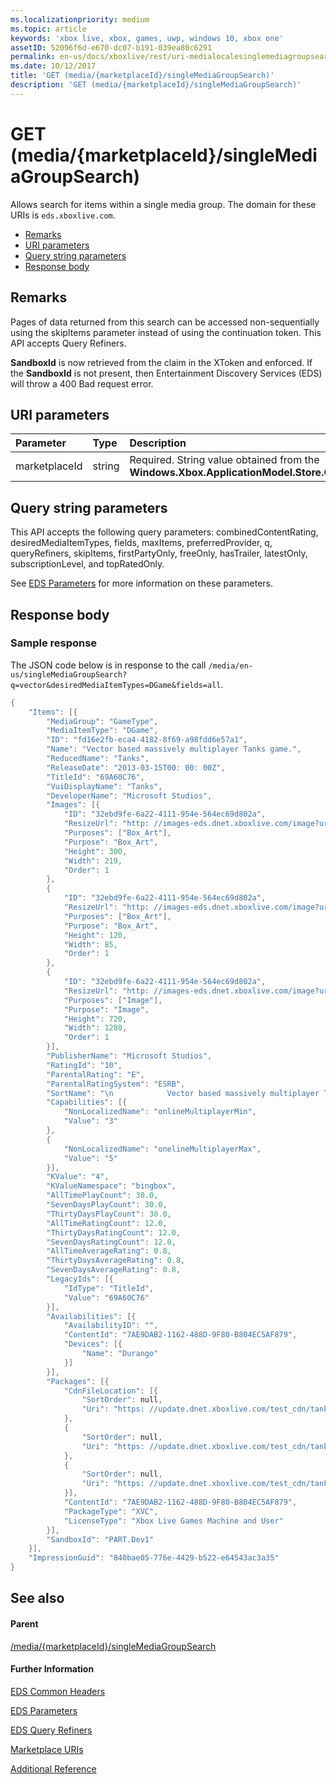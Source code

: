 ```yaml
---
ms.localizationpriority: medium
ms.topic: article
keywords: 'xbox live, xbox, games, uwp, windows 10, xbox one'
assetID: 52096f6d-e670-dc07-b191-039ea80c6291
permalink: en-us/docs/xboxlive/rest/uri-medialocalesinglemediagroupsearchget.html
ms.date: 10/12/2017
title: 'GET (media/{marketplaceId}/singleMediaGroupSearch)'
description: 'GET (media/{marketplaceId}/singleMediaGroupSearch)'
---
```


# GET \(media/{marketplaceId}/singleMediaGroupSearch\)

Allows search for items within a single media group. The domain for these URIs is `eds.xboxlive.com`.

* [Remarks](get-media-marketplaceid-singlemediagroupsearch.md#ID4EV)
* [URI parameters](get-media-marketplaceid-singlemediagroupsearch.md#ID4EEB)
* [Query string parameters](get-media-marketplaceid-singlemediagroupsearch.md#ID4EPB)
* [Response body](get-media-marketplaceid-singlemediagroupsearch.md#ID4E5B)

## Remarks <a id="ID4EV"></a>

Pages of data returned from this search can be accessed non-sequentially using the skipItems parameter instead of using the continuation token. This API accepts Query Refiners.

**SandboxId** is now retrieved from the claim in the XToken and enforced. If the **SandboxId** is not present, then Entertainment Discovery Services \(EDS\) will throw a 400 Bad request error.

## URI parameters <a id="ID4EEB"></a>

| Parameter | Type | Description |
| :--- | :--- | :--- |
| marketplaceId | string | Required. String value obtained from the **Windows.Xbox.ApplicationModel.Store.Configuration.MarketplaceId**. |

## Query string parameters <a id="ID4EPB"></a>

This API accepts the following query parameters: combinedContentRating, desiredMediaItemTypes, fields, maxItems, preferredProvider, q, queryRefiners, skipItems, firstPartyOnly, freeOnly, hasTrailer, latestOnly, subscriptionLevel, and topRatedOnly.

See [EDS Parameters](https://github.com/LucienHH/docs-xsapi/tree/8aaeb3d77dec37e3bd2a1d99ea913649665f2490/additional/edsparameters.md) for more information on these parameters.

## Response body <a id="ID4E5B"></a>

### Sample response <a id="ID4EEC"></a>

The JSON code below is in response to the call `/media/en-us/singleMediaGroupSearch?q=vector&desiredMediaItemTypes=DGame&fields=all`.

```cpp
{
    "Items": [{
        "MediaGroup": "GameType",
        "MediaItemType": "DGame",
        "ID": "fd16e2fb-eca4-4182-8f69-a98fdd6e57a1",
        "Name": "Vector based massively multiplayer Tanks game.",
        "ReducedName": "Tanks",
        "ReleaseDate": "2013-03-15T00: 00: 00Z",
        "TitleId": "69A60C76",
        "VuiDisplayName": "Tanks",
        "DeveloperName": "Microsoft Studios",
        "Images": [{
            "ID": "32ebd9fe-6a22-4111-954e-564ec69d802a",
            "ResizeUrl": "http: //images-eds.dnet.xboxlive.com/image?url=RIJNAEIo6.u.tudW9rXJ2lWDOsMikqfNiHE2Sp4qbgNbH6_drY8Ek2cyHXEnnUKPUXAH_m8a3Oe4_wpV7CkKA0Snc9puIYOGxsIfyyncTBv.MIluDZX6UqAPsJYHE5go_J_BBfxNWW6yrK4.K75aMQ--",
            "Purposes": ["Box_Art"],
            "Purpose": "Box_Art",
            "Height": 300,
            "Width": 219,
            "Order": 1
        },
        {
            "ID": "32ebd9fe-6a22-4111-954e-564ec69d802a",
            "ResizeUrl": "http: //images-eds.dnet.xboxlive.com/image?url=RIJNAEIo6.u.tudW9rXJ2lWDOsMikqfNiHE2Sp4qbgNbH6_drY8Ek2cyHXEnnUKPUXAH_m8a3Oe4_wpV7CkKA0Snc9puIYOGxsIfyyncTBv.MIluDZX6UqAPsJYHE5go_J_BBfxNWW6yrK4.K75aMQ--",
            "Purposes": ["Box_Art"],
            "Purpose": "Box_Art",
            "Height": 120,
            "Width": 85,
            "Order": 1
        },
        {
            "ID": "32ebd9fe-6a22-4111-954e-564ec69d802a",
            "ResizeUrl": "http: //images-eds.dnet.xboxlive.com/image?url=RIJNAEIo6.u.tudW9rXJ2lWDOsMikqfNiHE2Sp4qbgNbH6_drY8Ek2cyHXEnnUKPUXAH_m8a3Oe4_wpV7CkKA0Snc9puIYOGxsIfyyncTBv.MIluDZX6UqAPsJYHE5go_J_BBfxNWW6yrK4.K75aMQ--",
            "Purposes": ["Image"],
            "Purpose": "Image",
            "Height": 720,
            "Width": 1280,
            "Order": 1
        }],
        "PublisherName": "Microsoft Studios",
        "RatingId": "10",
        "ParentalRating": "E",
        "ParentalRatingSystem": "ESRB",
        "SortName": "\n            Vector based massively multiplayer Tanks game.\n          ",
        "Capabilities": [{
            "NonLocalizedName": "onlineMultiplayerMin",
            "Value": "3"
        },
        {
            "NonLocalizedName": "onelineMultiplayerMax",
            "Value": "5"
        }],
        "KValue": "4",
        "KValueNamespace": "bingbox",
        "AllTimePlayCount": 30.0,
        "SevenDaysPlayCount": 30.0,
        "ThirtyDaysPlayCount": 30.0,
        "AllTimeRatingCount": 12.0,
        "ThirtyDaysRatingCount": 12.0,
        "SevenDaysRatingCount": 12.0,
        "AllTimeAverageRating": 0.8,
        "ThirtyDaysAverageRating": 0.8,
        "SevenDaysAverageRating": 0.8,
        "LegacyIds": [{
            "IdType": "TitleId",
            "Value": "69A60C76"
        }],
        "Availabilities": [{
            "AvailabilityID": "",
            "ContentId": "7AE9DAB2-1162-488D-9F80-B804EC5AF879",
            "Devices": [{
                "Name": "Durango"
            }]
        }],
        "Packages": [{
            "CdnFileLocation": [{
                "SortOrder": null,
                "Uri": "https: //update.dnet.xboxlive.com/test_cdn/tanks-randomkey.xvc"
            },
            {
                "SortOrder": null,
                "Uri": "https: //update.dnet.xboxlive.com/test_cdn/tanks-randomkey.xvc"
            },
            {
                "SortOrder": null,
                "Uri": "https: //update.dnet.xboxlive.com/test_cdn/tanks-randomkey.xvc"
            }],
            "ContentId": "7AE9DAB2-1162-488D-9F80-B804EC5AF879",
            "PackageType": "XVC",
            "LicenseType": "Xbox Live Games Machine and User"
        }],
        "SandboxId": "PART.Dev1"
    }],
    "ImpressionGuid": "840bae05-776e-4429-b522-e64543ac3a35"
}
```

## See also <a id="ID4ETC"></a>

#### Parent <a id="ID4EVC"></a>

[/media/{marketplaceId}/singleMediaGroupSearch](https://github.com/LucienHH/docs-xsapi/tree/8aaeb3d77dec37e3bd2a1d99ea913649665f2490/work-in-progress/marketplace/uri-medialocalesinglemediagroupsearch.md)

#### Further Information <a id="ID4E6C"></a>

[EDS Common Headers](https://github.com/LucienHH/docs-xsapi/tree/8aaeb3d77dec37e3bd2a1d99ea913649665f2490/additional/edscommonheaders.md)

[EDS Parameters](https://github.com/LucienHH/docs-xsapi/tree/8aaeb3d77dec37e3bd2a1d99ea913649665f2490/additional/edsparameters.md)

[EDS Query Refiners](https://github.com/LucienHH/docs-xsapi/tree/8aaeb3d77dec37e3bd2a1d99ea913649665f2490/additional/edsqueryrefiners.md)

[Marketplace URIs](https://github.com/LucienHH/docs-xsapi/tree/8aaeb3d77dec37e3bd2a1d99ea913649665f2490/work-in-progress/marketplace/atoc-reference-marketplace.md)

[Additional Reference](https://github.com/LucienHH/docs-xsapi/tree/8aaeb3d77dec37e3bd2a1d99ea913649665f2490/additional/atoc-xboxlivews-reference-additional.md)

